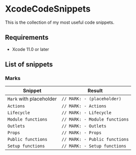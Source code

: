 # XcodeCodeSnippets
This is the collection of my most useful code snippets.

## Requirements
* Xcode 11.0 or later

## List of snippets

### Marks

|Snippet                                                  |Result                         |
|---------------------------------------------------------|-------------------------------|
|`Mark` with placeholder                                  |`// MARK: - (placeholder)`     |
|`Actions`                                                |`// MARK: - Actions`           |
|`Lifecycle`                                              |`// MARK: - Lifecycle`         |
|`Module functions`                                       |`// MARK: - Module functions`  |
|`Outlets`                                                |`// MARK: - Outlets`           |
|`Props`                                                  |`// MARK: - Props`             |
|`Public functions`                                       |`// MARK: - Public functions`  |
|`Setup functions`                                        |`// MARK: - Setup functions`   |
